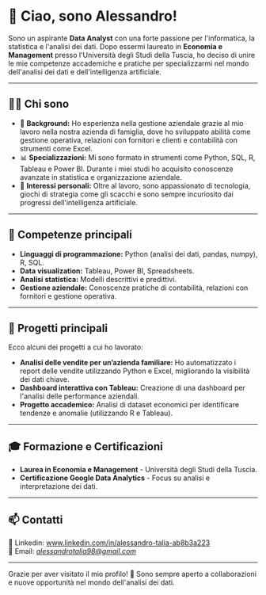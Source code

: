 # 👋 Ciao, sono Alessandro!

Sono un aspirante **Data Analyst** con una forte passione per l'informatica, la statistica e l'analisi dei dati. Dopo essermi laureato in **Economia e Management** presso l'Università degli Studi della Tuscia, ho deciso di unire le mie competenze accademiche e pratiche per specializzarmi nel mondo dell'analisi dei dati e dell'intelligenza artificiale.

---

## 👨‍💻 Chi sono
- 🔎 **Background:** Ho esperienza nella gestione aziendale grazie al mio lavoro nella nostra azienda di famiglia, dove ho sviluppato abilità come gestione operativa, relazioni con fornitori e clienti e contabilità con strumenti come Excel.
- 📊 **Specializzazioni:** Mi sono formato in strumenti come Python, SQL, R, Tableau e Power BI. Durante i miei studi ho acquisito conoscenze avanzate in statistica e organizzazione aziendale.
- 🤖 **Interessi personali:** Oltre al lavoro, sono appassionato di tecnologia, giochi di strategia come gli scacchi e sono sempre incuriosito dai progressi dell'intelligenza artificiale.

---

## 🚀 Competenze principali
- **Linguaggi di programmazione:** Python (analisi dei dati, pandas, numpy), R, SQL.
- **Data visualization:** Tableau, Power BI, Spreadsheets.
- **Analisi statistica:** Modelli descrittivi e predittivi.
- **Gestione aziendale:** Conoscenze pratiche di contabilità, relazioni con fornitori e gestione operativa.

---

## 🌟 Progetti principali
Ecco alcuni dei progetti a cui ho lavorato:
- **Analisi delle vendite per un’azienda familiare:** Ho automatizzato i report delle vendite utilizzando Python e Excel, migliorando la visibilità dei dati chiave.
- **Dashboard interattiva con Tableau:** Creazione di una dashboard per l'analisi delle performance aziendali.
- **Progetto accademico:** Analisi di dataset economici per identificare tendenze e anomalie (utilizzando R e Tableau).

---

## 🎓 Formazione e Certificazioni
- **Laurea in Economia e Management** - Università degli Studi della Tuscia.
- **Certificazione Google Data Analytics** - Focus su analisi e interpretazione dei dati.

---

## 📫 Contatti
💼 Linkedin: www.linkedin.com/in/alessandro-talia-ab8b3a223  
📧 Email: *alessandrotalia98@gmail.com*  


---

Grazie per aver visitato il mio profilo! 🚀 Sono sempre aperto a collaborazioni e nuove opportunità nel mondo dell'analisi dei dati.


<!---
AlessandroT4/AlessandroT4 is a ✨ special ✨ repository because its `README.md` (this file) appears on your GitHub profile.
You can click the Preview link to take a look at your changes.
--->
